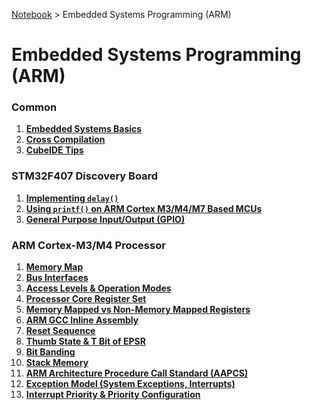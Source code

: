 <a href="../">Notebook</a> > Embedded Systems Programming (ARM)

# Embedded Systems Programming (ARM)



### Common

1. **<a href="./embedded-systems-basics">Embedded Systems Basics</a>**
2. **<a href="./cross-compilation">Cross Compilation</a>**
3. **<a href="./cubeide-tips">CubeIDE Tips</a>**

### STM32F407 Discovery Board

1. **<a href="./implementing-delay">Implementing `delay()`</a>**
1. **<a href="./using-printf-on-arm-cortex-m3-m4-m7-based-mcus">Using `printf()` on ARM Cortex M3/M4/M7 Based MCUs</a>**
1. **<a href="./general-purpose-input-output">General Purpose Input/Output (GPIO)</a>**

### ARM Cortex-M3/M4 Processor

1. **<a href="./memory-map">Memory Map</a>**
2. **<a href="./bus-interfaces">Bus Interfaces</a>**
3. **<a href="./access-levels-and-operation-modes-of-the-processor">Access Levels & Operation Modes</a>**
4. **<a href="./processor-core-register-set">Processor Core Register Set</a>**
5. **<a href="./memory-mapped-vs-non-memory-mapped-registers">Memory Mapped vs Non-Memory Mapped Registers</a>**
6. **<a href="./arm-gcc-inline-assembly">ARM GCC Inline Assembly</a>**
7. **<a href="./reset-sequence">Reset Sequence</a>**
8. **<a href="./thumb-state-and-t-bit-of-epsr">Thumb State & T Bit of EPSR</a>**
9. **<a href="./bit-banding">Bit Banding</a>**
10. **<a href="./stack-memory">Stack Memory</a>**
11. **<a href="./arm-architecture-procedure-call-standard">ARM Architecture Procedure Call Standard (AAPCS)</a>**
12. **<a href="./exception-model">Exception Model (System Exceptions, Interrupts)</a>**
13. **<a href="./interrupt-priority-and-priority-configuration">Interrupt Priority & Priority Configuration</a>**

